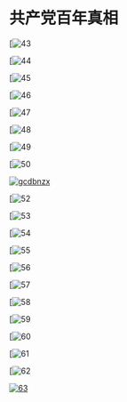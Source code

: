 # 共产党百年真相

[![43](https://cloud.githubusercontent.com/assets/20497750/24990299/a69f66d6-1fd8-11e7-963b-9f42d7ff4df4.png)

[![44](https://cloud.githubusercontent.com/assets/20497750/24990301/a6a3816c-1fd8-11e7-8fd6-a5a05f29d594.png)

[![45](https://cloud.githubusercontent.com/assets/20497750/24990306/a6bbed7e-1fd8-11e7-9118-6e72a8302589.png)

[![46](https://cloud.githubusercontent.com/assets/20497750/24990300/a6a378f2-1fd8-11e7-842d-62dc12ca8ce0.png)

[![47](https://cloud.githubusercontent.com/assets/20497750/24990303/a6b89a7a-1fd8-11e7-9131-bcd2058f9289.png)

[![48](https://cloud.githubusercontent.com/assets/20497750/24990305/a6bb5cce-1fd8-11e7-8943-eb7523657bd4.png)

[![49](https://cloud.githubusercontent.com/assets/20497750/24990304/a6baf14e-1fd8-11e7-95de-6b72431e107b.png)

[![50](https://cloud.githubusercontent.com/assets/20497750/24990308/a6c24d68-1fd8-11e7-987f-0f5e73761c76.png)

[![gcdbnzx](https://cloud.githubusercontent.com/assets/20497750/24990309/a6d54b5c-1fd8-11e7-93dd-8a6f40826c03.png)](https://d1uvgy0lcmmygf.cloudfront.net/pdf/bngcd/Tekan_20170317.pdf)

[![52](https://cloud.githubusercontent.com/assets/20497750/24990307/a6c12a0a-1fd8-11e7-890e-1e03e7fd8e10.png)

[![53](https://cloud.githubusercontent.com/assets/20497750/24990310/a6d7d9ee-1fd8-11e7-8059-5b1a435af0e8.png)

[![54](https://cloud.githubusercontent.com/assets/20497750/24990481/08cf078e-1fda-11e7-95e1-d78b6e31e7dc.png)

[![55](https://cloud.githubusercontent.com/assets/20497750/24990483/08d19f94-1fda-11e7-816e-2c57751b2611.png)

[![56](https://cloud.githubusercontent.com/assets/20497750/24990482/08cf2160-1fda-11e7-9896-5f666253f019.png)

[![57](https://cloud.githubusercontent.com/assets/20497750/24990484/08d40ffe-1fda-11e7-979b-017b1e9d8811.png)

[![58](https://cloud.githubusercontent.com/assets/20497750/24990485/08e57b0e-1fda-11e7-9d3e-ee049babb443.png)

[![59](https://cloud.githubusercontent.com/assets/20497750/24990489/08eaa386-1fda-11e7-8cb5-931e490c417c.png)

[![60](https://cloud.githubusercontent.com/assets/20497750/24990487/08ea3162-1fda-11e7-8ed8-361e79d86bef.png)

[![61](https://cloud.githubusercontent.com/assets/20497750/24990488/08ea9e7c-1fda-11e7-8b63-977ed659f7ba.png)

[![62](https://cloud.githubusercontent.com/assets/20497750/24990486/08e9e93c-1fda-11e7-815a-c84fe0b51766.png)

[![63](https://cloud.githubusercontent.com/assets/20497750/24990517/363a0192-1fda-11e7-816a-4ce7892380f6.png)](https://d1uvgy0lcmmygf.cloudfront.net/pdf/bngcd/kzxy.pdf)
